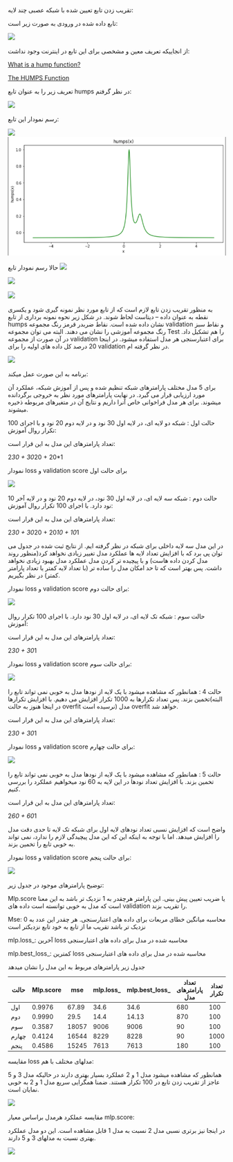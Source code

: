 تقریب
زدن تابع تعیین شده با شبکه عصبی چند لایه:

تابع
داده شده در ورودی به صورت زیر است:

![](file:///C:/Users/Reyhane/AppData/Local/Temp/msohtmlclip1/01/clip_image002.png)

از
انجاییکه تعریف معین و مشخصی برای این تابع در اینترنت وجود نداشت:

[What
is a hump function?](https://math.stackexchange.com/questions/123227/what-is-a-hump-function)

[The HUMPS Function](http://bioinformatics.intec.ugent.be/MotifSuite/INCLUSive_for_users/CPU_64/Matlab_Compiler_Runtime/v79/toolbox/matlab/demos/html/funfuns.html)[]()

تعریف
زیر را به عنوان تابع humps در نظر گرفتم:

![](file:///C:/Users/Reyhane/AppData/Local/Temp/msohtmlclip1/01/clip_image004.png)

رسم
نمودار این تابع:

![](file:///C:/Users/Reyhane/AppData/Local/Temp/msohtmlclip1/01/clip_image006.jpg)![1697798054516](image/README/1697798054516.png)

حالا
رسم نمودار تابع ![](file:///C:/Users/Reyhane/AppData/Local/Temp/msohtmlclip1/01/clip_image008.png)

![](file:///C:/Users/Reyhane/AppData/Local/Temp/msohtmlclip1/01/clip_image010.jpg)

![](file:///C:/Users/Reyhane/AppData/Local/Temp/msohtmlclip1/01/clip_image012.jpg)

به
منظور تقریب زدن تابع لازم است که از تابع مورد نظر نمونه گیری شود و یکسری نقطه
به عنوان داده – دیتاست لحاظ شوند. در شکل زیر نحوه نمونه برداری از تابع humps نشان داده شده
است. نقاط ضربدر قرمز رنگ مجموعه validation و نقاط سبز رنگ مجموعه آموزشی را
نشان می دهند. البته می توان مجموعه Test را هم تشکیل داد. در آن صورت از
مجموعه validation برای اعتبارسنجی هر مدل استفاده میشود. در اینجا 20 درصد کل داده
های اولیه را برای validation در نظر گرفته ام.

![](file:///C:/Users/Reyhane/AppData/Local/Temp/msohtmlclip1/01/clip_image014.jpg)

برنامه
به این صورت عمل میکند:

برای
5 مدل مختلف پارامترهای شبکه تنظیم شده و پس از آموزش شبکه، عملکرد آن مورد
ارزیابی قرار می گیرد. در نهایت پارامترهای مورد نظر به خروجی برگردانده میشوند.
برای هر مدل فراخوانی خاص آنرا داریم و نتایج آن در متغیرهای مربوطه ذخیره میشوند.

حالت
اول : شبکه دو لایه ای، در لایه اول 30 نود و در لایه دوم 20 نود و با اجرای 100
تکرار روال آموزش:

تعداد
پارامترهای این مدل به این قرار است:

2*30 + 30*20 + 20*1

نمودار
loss و validation score برای حالت اول

![](file:///C:/Users/Reyhane/AppData/Local/Temp/msohtmlclip1/01/clip_image016.jpg)

حالت
دوم : شبکه سه لایه ای، در لایه اول 30 نود، در لایه دوم 20 نود و در لایه آخر 10
نود دارد. با اجرای 100 تکرار روال آموزش:

تعداد
پارامترهای این مدل به این قرار است:

2*30 + 30*20 + 20*10 + 10*1

در
این مدل سه لایه داخلی برای شبکه در نظر گرفته ایم. از نتایج ثبت شده در جدول می
توان پی برد که با افزایش تعداد لایه ها عملکرد مدل تغییر زیادی نخواهد کرد(منظور
روند مدل کردن داده هاست) و با پیچیده تر کردن مدل عملکرد مدل بهبود زیادی نخواهد داشت.
پس بهتر است که تا حد امکان مدل را ساده تر (با تعداد لایه کمتر یا تعداد پارامتر
کمتر) در نظر بگیریم.

نمودار
loss و validation score برای حالت دوم:

![](file:///C:/Users/Reyhane/AppData/Local/Temp/msohtmlclip1/01/clip_image018.jpg)

حالت
سوم : شبکه تک لایه ای، در لایه اول 30 نود دارد. با اجرای 100 تکرار روال آموزش:

تعداد
پارامترهای این مدل به این قرار است:

2*30 + 30*1

نمودار
loss و validation score برای حالت سوم:

![](file:///C:/Users/Reyhane/AppData/Local/Temp/msohtmlclip1/01/clip_image020.jpg)

حالت
4 : همانطور که مشاهده میشود با یک لایه از نودها مدل به خوبی نمی تواند تابع را
تخمین بزند. پس تعداد تکرارها به 1000 تکرار افزایش می دهیم. با افزایش تکرارها(البته
در اینجا هنوز به حالت overfit نرسیده است) مدل overfit خواهد شد.

تعداد
پارامترهای این مدل به این قرار است:

2*30 + 30*1

نمودار
loss و validation score برای حالت چهارم:

![](file:///C:/Users/Reyhane/AppData/Local/Temp/msohtmlclip1/01/clip_image022.jpg)

حالت
5 : همانطور که مشاهده میشود با یک لایه از نودها مدل به خوبی نمی تواند تابع را
تخمین بزند. با افزایش تعداد نودها در این لایه به 60 نود میخواهیم عملکرد را  بررسی کنیم.

تعداد
پارامترهای این مدل به این قرار است:

2*60 + 60*1

واضح
است که افزایش نسبی تعداد نودهای لایه اول برای شبکه تک لایه تا حدی دقت مدل را
افزایش میدهد. اما با توجه به اینکه این که این مدل پیچیدگی لازم را ندارد، نمی
تواند به خوبی تابع را تخمین بزند.

نمودار
loss و validation score برای حالت پنجم:

![](file:///C:/Users/Reyhane/AppData/Local/Temp/msohtmlclip1/01/clip_image024.jpg)

توضیح  پارامترهای موجود در جدول زیر:

Mlp.score یا ضریب تعیین پیش بینی. این پارامتر هرچقدر به 1 نزدیک تر  باشد به این معنا است که مدل به خوبی توانسته
است داده های validation را تقریب بزند.

Mse: محاسبه میانگین خطای مربعات برای داده های اعتبارسنجی. هر چقدر
این عدد به 0 نزدیک تر باشد تقریب ما از تابع به خود تابع نزدیکتر است

mlp.loss_: آخرین loss محاسبه شده در مدل برای داده های اعتبارسنجی

mlp.best_loss_: کمترین loss محاسبه شده در مدل برای داده های اعتبارسنجی

جدول
زیر پارامترهای مربوط به این مدل را نشان میدهد

| حالت   | Mlp.score | mse   | mlp.loss_ | mlp.best_loss_ | تعداد پارامترهای مدل | تعداد تکرار | تعداد نودها |
| ---------- | --------- | ----- | --------- | -------------- | -------------------------------------- | --------------------- | --------------------- |
| اول     | 0.9976    | 67.89 | 34.6      | 34.6           | 680                                    | 100                   | 30,20                 |
| دوم     | 0.9990    | 29.5  | 14.4      | 14.13          | 870                                    | 100                   | 30,20,10              |
| سوم     | 0.3587    | 18057 | 9006      | 9006           | 90                                     | 100                   | 30                    |
| چهارم | 0.4124    | 16544 | 8229      | 8228           | 90                                     | 1000                  | 30                    |
| پنجم   | 0.4586    | 15245 | 7613      | 7613           | 180                                    | 100                   | 60                    |

مقایسه
loss مدلهای مختلف با هم:

همانطور
که مشاهده میشود مدل 1 و 2 عملکرد بسیار بهتری دارند در حالیکه مدل 3 و 5 عاجز از
تقریب زدن تابع در 100 تکرار هستند. ضمنا همگرایی سریع مدل 1 و 2 به خوبی نمایان
است.

![](file:///C:/Users/Reyhane/AppData/Local/Temp/msohtmlclip1/01/clip_image026.jpg)

مقایسه
عملکرد هرمدل براساس معیار mlp.score:

در
اینجا نیز برتری نسبی مدل 2 نسبت به مدل 1 قابل مشاهده است. این دو مدل عملکرد
بهتری نسبت به مدلهای 3 و 5 دارند.

![](file:///C:/Users/Reyhane/AppData/Local/Temp/msohtmlclip1/01/clip_image028.jpg)
